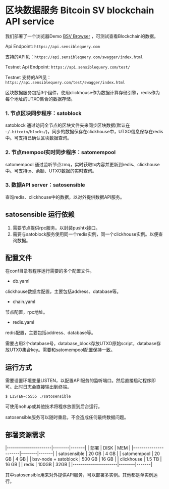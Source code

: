 
# 区块数据服务 Bitcoin SV blockchain API service

我们部署了一个浏览器Demo [BSV Browser](https://sensiblequery.com/#/blocks) ，可测试查看Blockchain的数据。

Api Endpoint: `https://api.sensiblequery.com`

支持的API见：`https://api.sensiblequery.com/swagger/index.html`

Testnet Api Endpoint: `https://api.sensiblequery.com/test/`

Testnet 支持的API见：`https://api.sensiblequery.com/test/swagger/index.html`

区块数据服务包括3个组件，使用clickhouse作为数据计算存储引擎，redis作为每个地址的UTXO集合的数据存储。

### 1. 节点区块同步程序：satoblock

satoblock 通过访问全节点的区块文件夹来同步区块数据(默认在`~/.bitcoin/blocks/`)，同步的数据保存在clickhouse中，UTXO信息保存在redis中。可支持已确认区块数据查询。

### 2. 节点mempool实时同步程序：satomempool

satomempool 通过监听节点zmq，实时获取tx内容并更新到redis、clickhouse中。可支持tx、余额、UTXO数据的实时查询。

### 3. 数据API server：satosensible

查询redis、clickhouse中的数据，以对外提供数据API服务。

## satosensible 运行依赖

1. 需要节点提供rpc服务。以封装pushtx接口。
2. 需要与satoblock服务使用同一个redis实例，同一个clickhouse实例。以便查询数据。

## 配置文件

在conf目录有程序运行需要的多个配置文件。

* db.yaml

clickhouse数据库配置，主要包括address、database等。

* chain.yaml

节点配置，rpc地址。

* redis.yaml

redis配置，主要包括address、database等。

需要占用2个database号，database_block存放UTXO原始script，database存放UTXO集合key。需要和satomempool配置保持一致。


## 运行方式

需要设置环境变量LISTEN，以配置API服务的监听端口。然后直接启动程序即可。此时日志会直接输出到终端。

    $ LISTEN=:5555 ./satosensible

可使用nohup或其他技术将程序放置到后台运行。

satosensible服务可以随时重启，不会造成任何最终数据问题。


## 部署资源需求

|----------------------|--------|-------|
| 部署                 | DISK   | MEM   |
|----------------------|--------|-------|
| satosensible         | 20 GB  | 4 GB  |
| satomempool          | 20 GB  | 4 GB  |
| bsv-node + satoblock | 500 GB | 16 GB |
| clickhouse           | 1.5 TB | 16 GB |
| redis                | 100GB  | 32GB  |
|----------------------|--------|-------|

其中satosensible用来对外提供API服务，可以部署多实例。其他都是单实例运行。
